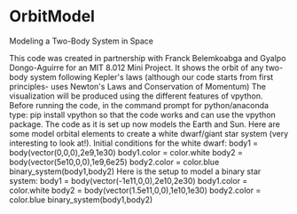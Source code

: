 # OrbitModel
Modeling a Two-Body System in Space

This code was created in partnership with Franck Belemkoabga and Gyalpo Dongo-Aguirre for an MIT 8.012 Mini Project.
It shows the orbit of any two-body system following Kepler's laws (although our code starts from first principles- 
uses Newton's Laws and Conservation of Momentum) The visualization will be produced using the 
different features of vpython.
Before running the code, in the command prompt for python/anaconda type: 
pip install vpython
so that the code works and can use the vpython package.
The code as it is set up now models the Earth and Sun. Here are some model orbital elements to create a white dwarf/giant star system (very interesting to look at!).
Initial conditions for the white dwarf:
 body1 = body(vector(0,0,0),2e9,1e30)
 body1.color = color.white
 body2 = body(vector(5e10,0,0),1e9,6e25)
 body2.color = color.blue
 binary_system(body1,body2)
Here is the setup to model a binary star system:
 body1 = body(vector(-1e11,0,0),2e10,2e30)
 body1.color = color.white
 body2 = body(vector(1.5e11,0,0),1e10,1e30)
 body2.color = color.blue
 binary_system(body1,body2)
